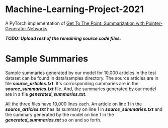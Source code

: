 # Machine-Learning-Project-2021

A PyTorch implementation of [Get To The Point: Summarization with Pointer-Generator Networks](https://arxiv.org/pdf/1704.04368.pdf)  

***TODO: Upload rest of the remaining source code files.***


# Sample Summaries
Sample summaries generated by our model for 10,000 articles in the test dataset can be found in data/samples directory. The source articles are in file ***source_articles.txt***. It's corrosponding summaries are in the  ***source_summaries.txt*** file. And, the summaries generated by our model are in a file ***generated_summaries.txt***.

All the three files have 10,000 lines each. An article on line 1 in the ***source_articles.txt*** has its summary on line 1 in ***source_summaries.txt*** and the summary generated by the model on line 1 in the ***generated_summaries.txt*** so on and so forth.
